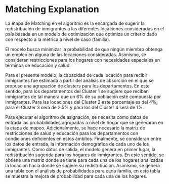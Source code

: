 # Matching Explanation

La etapa de Matching en el algoritmo es la encargada de sugerir la redistribución de inmigrantes a las diferentes locaciones consideradas en el país basada en un modelo de optimización que optimiza un criterio dado con respecto a la métrica a nivel de caso (familia).

El modelo busca minimizar la probabilidad de que ningún miembro obtenga un empleo en alguna de las locaciones consideradas. Asimismo, se consideran restricciones para los hogares con necesidades especiales en términos de educación y salud.

Para el presente modelo, la capacidad de cada locación para recibir inmigrantes fue estimada a partir del análisis de absorción en el que se propuso una agrupación de clusters para los departamentos. En este sentido, para los departamentos del Cluster 1 se sugiere que reciban inmigrantes de tal manera que un 6% de su población esté compuesta por inmigrantes. Para las locaciones del Cluster 2 este porcentaje es del 4%, para el Cluster 3 será de 2.5% y para los del Cluster 4 será de 1%.

Para ejecutar el algoritmo de asignación, se necesita como datos de entrada las probabilidades agrupadas a nivel de hogar que se generaron en la etapa de mapeo. Adicionalmente, se hace necesario la matriz de restricciones de salud y educación para los departamentos con condiciones deficientes en estos ámbitos. Finalmente, se consideran entre los datos de entrada, la información demográfica de cada uno de los inmigrantes.
Como datos de salida, el modelo genera en primer lugar, la redistribución sugerida para los hogares de inmigrantes. En este sentido, se obtiene una matriz donde se tiene para cada una de los hogares analizadas la locacion hacia donde se sugiere su redistribución. Asimismo, se genera una tabla con el análisis de probabilidades para cada familia, en esta tabla se muestra la mejora de probabilidad para cada una de los hogares.